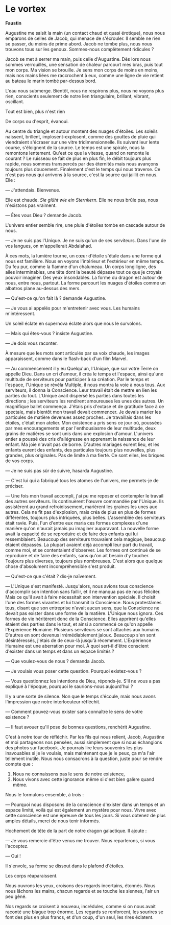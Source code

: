 # Le vortex

**Faustin**

Augustine me saisit la main (un contact chaud et quasi érotique), nous nous emparons de celles de Jacob, qui menace de s'écrouler.
Il semble ne rien se passer, du moins de prime abord.
Jacob ne tombe plus, nous nous trouvons tous sur les genoux.
Sommes-nous complètement ridicules ?

Jacob se met à serrer ma main, puis celle d'Augustine.
Dès lors nous sommes verrouillés, une sensation de chaleur parcourt mes bras, puis tout mon corps.
Ma vision se brouille.
Je sens mon corps de moins en moins, mais nos mains liées me raccrochent à eux, comme une ligne de vie retient au bateau le marin tombé par-dessus bord.

L'eau nous submerge.
Bientôt, nous ne respirons plus, nous ne voyons plus rien, conscients seulement de notre lien triangulaire, brillant, vibrant, oscillant.

Tout est bien, plus n'est rien

De corps ou d'esprit, évanoui.

Au centre du triangle et autour montent des nuages d'étoiles.
Les soleils naissent, brillent, implosent-explosent, comme des gouttes de pluie qui viendraient s'écraser sur une vitre tridimensionnelle.
Ils suivent leur lente course, s'éloignent de la source.
Le temps est une spirale, nous la remontons lentement.
Qu'est ce que la vitesse, quand on remonte le courant ?
Le ruisseau se fait de plus en plus fin, le débit toujours plus rapide, nous sommes transpercés par des éternités mais nous avançons toujours plus doucement.
Finalement c'est le temps qui nous traverse.
Ce n'est pas nous qui arrivons à la source, c'est la source qui jaillit en nous.
Elle :

— J'attendais. Bienvenue.

Elle est chaude.
*Sie glüht wie ein Sternkern.*
Elle ne nous brûle pas, nous n'existons pas vraiment.

— Êtes vous Dieu ? demande Jacob.

L'univers entier semble rire, une pluie d'étoiles tombe en cascade autour de nous.

— Je ne suis pas l'Unique.
Je ne suis qu'un de ses serviteurs.
Dans l'une de vos langues, on m'appellerait Abdalahad.

À ces mots, la lumière tourne, un cœur d'étoile s'étale dans une forme qui nous est familière.
Nous en voyons l'intérieur et l'extérieur en même temps.
Du feu pur, comme la flamme d'un chalumeau.
Un corps longiligne, des ailes interminables, une tête dont la beauté dépasse tout ce que je croyais pouvoir imaginer.
Des yeux insondables.
La forme du dragon est autour de nous, entre nous, partout.
La forme parcourt les nuages d'étoiles comme un albatros plane au-dessus des mers.

— Qu'est-ce qu'on fait là ? demande Augustine.

— Je vous ai appelés pour m'entretenir avec vous.
Les humains m'intéressent.

Un soleil éclate en supernova éclate alors que nous le survolons.

— Mais qui êtes-vous ? insiste Augustine.

— Je dois vous raconter.

À mesure que les mots sont articulés par sa voix chaude, les images apparaissent, comme dans le flash-back d'un film Marvel.

— Au commencement il y eu Quelqu'un, l'Unique, que sur votre Terre on appelle Dieu.
Dans un cri d'amour, il créa le temps et l'espace, ainsi qu'une multitude de serviteurs pour participer à sa création.
Par le temps et l'espace, l'Unique se révéla Multiple, il nous montra la voie à nous tous.
Aux serviteurs, il donna la Conscience.
Leur travail était de mettre en lien les parties du tout.
L'Unique avait dispersé les parties dans toutes les directions ; les serviteurs les rendirent amoureuses les unes des autres.
Un magnifique ballet commença.
J'étais pris d'extase et de gratitude face à ce spectale, mais bientôt mon travail devait commencer.
Je devais marier les particules de matière devenues assez proches.
Je travaillais dans les étoiles, c'était mon atelier.
Mon existence a pris sens ce jour où, poussées par mes encouragements et par l'enthousiasme de leur multitude, deux grains de matières se sont unis dans une explosion d'amour.
L'univers entier a poussé des cris d'allégresse en apprenant la naissance de leur enfant. Ma joie n'avait pas de borne.
D'autres mariages eurent lieu, et les enfants eurent des enfants, des particules toujours plus nouvelles, plus grandes, plus originales.
Pas de limite à ma fierté.
Ce sont elles, les briques de vos corps.

— Je ne suis pas sûr de suivre, hasarda Augustine.

— C'est lui qui a fabriqué tous les atomes de l'univers,
me permets-je de préciser.

— Une fois mon travail accompli, j'ai pu me reposer et contempler le travail des autres serviteurs.
Ils continuèrent l'œuvre commandée par l'Unique.
Ils assistèrent au grand refroidissement, marièrent les graines les unes aux autres.
Cela ne fit pas d'explosion, mais créa de plus en plus de formes différentes, toujours plus intriquées, plus belles.
L'assemblée des serviteurs était ravie.
Puis, l'un d'entre eux maria ces formes complexes d'une manière qu'on n'aurait jamais pu imaginer auparavant.
La nouvelle forme avait la capacité de se reproduire et de faire des enfants qui lui ressemblaient.
Beaucoup des serviteurs trouvaient cela magique, beaucoup étaient dépassés.
La plupart avaient déjà accompli leur part du travail, comme moi, et se contentaient d'observer.
Les formes ont continué de se reproduire et de faire des enfants, sans qu'on ait besoin d'y toucher.
Toujours plus diverses, toujours plus nombreuses.
C'est alors que quelque chose d'absolument incompréhensible s'est produit.

— Qu'est-ce que c'était ? dis-je naïvement.

— L'Unique s'est manifesté.
Jusqu'alors, nous avions tous conscience d'accomplir son intention sans faillir, et il ne manqua pas de nous féliciter.
Mais ce qu'il avait à faire nécessitait son intervention spéciale.
Il choisit l'une des formes vivantes et lui transmit la Conscience.
Nous protestâmes tous, disant que son entreprise n'avait aucun sens, que la Conscience ne devait pas exister dans une forme de la matière.
L'Unique nous ignora.
Ces formes de vie héritèrent donc de la Conscience.
Elles apprirent qu'elles étaient des parties dans le tout, et ainsi a commencé ce qu'on appelle l'Expérience Humaine.
Plusieurs serviteurs se sont attachés aux humains.
D'autres en sont devenus irrémédiablement jaloux.
Beaucoup s'en sont désintéressés, j'étais de de ceux-là jusqu'à récemment.
L'Expérience Humaine est une aberration pour moi.
À quoi sert-il d'être conscient d'exister dans un temps et dans un espace limités ?

— Que voulez-vous de nous ? demanda Jacob.

— Je voulais vous poser cette question.
Pourquoi existez-vous ?

— Vous questionnez les intentions de Dieu, réponds-je.
S'il ne vous a pas expliqué à l'époque, pourquoi le saurions-nous aujourd'hui ?

Il y a une sorte de silence.
Non que le temps s'écoule, mais nous avons l'impression que notre interlocuteur réfléchit.

— Comment pouvez-vous exister sans connaître le sens de votre existence ?

— Il faut avouer qu'il pose de bonnes questions, renchérit Augustine.

C'est à notre tour de réfléchir.
Par les fils qui nous relient, Jacob, Augustine et moi partageons nos pensées, aussi simplement que si nous échangions des photos sur facebook.
Je pourrais lire leurs souvenirs les plus inavouables si je le voulais, mais maintenant que je le peux, ça m'a l'air tellement inutile.
Nous nous consacrons à la question, juste pour se rendre compte que :

1. Nous ne connaissons pas le sens de notre existence,
2. Nous vivons avec cette ignorance même si c'est bien galère quand même.

Nous le formulons ensemble, à trois :

— Pourquoi nous disposons de la conscience d'exister dans un temps et un espace limité, voilà qui est également un mystère pour nous.
Vivre avec cette conscience est une épreuve de tous les jours.
Si vous obtenez de plus amples détails, merci de nous tenir informés.

Hochement de tête de la part de notre dragon galactique.
Il ajoute :

— Je vous remercie d'être venus me trouver.
Nous reparlerons, si vous l'acceptez.

— Oui !

Il s'envole, sa forme se dissout dans le plafond d'étoiles.

Les corps réaparaissent.

Nous ouvrons les yeux, croisons des regards incertains, étonnés.
Nous nous lâchons les mains, chacun regarde et se touche les siennes, l'air un peu gêné.

Nos regards se croisent à nouveau, incrédules, comme si on nous avait raconté une blague trop énorme.
Les regards se renforcent, les sourires se font des plus en plus francs, et d'un coup, d'un seul, les rires éclatent.
